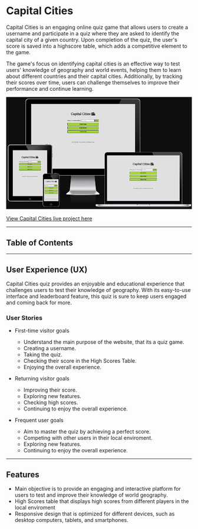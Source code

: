# Capital Cities

Capital Cities is an engaging online quiz game that allows users to create a username and participate in a quiz where they are asked to identify the capital city of a given country. Upon completion of the quiz, the user's score is saved into a highscore table, which adds a competitive element to the game.

The game's focus on identifying capital cities is an effective way to test users' knowledge of geography and world events, helping them to learn about different countries and their capital cities. Additionally, by tracking their scores over time, users can challenge themselves to improve their performance and continue learning.

![Am I responsive](/assets/images/am-i-responsive.PNG)

[View Capital Cities live project here](https://thomas-tomo.github.io/capital-cities/)
- - -
## Table of Contents

---
## User Experience (UX)

Capital Cities quiz provides an enjoyable and educational experience that challenges users to test their knowledge of geography. With its easy-to-use interface and leaderboard feature, this quiz is sure to keep users engaged and coming back for more.

### User Stories

* First-time visitor goals
    * Understand the main purpose of the website, that its a quiz game.
    * Creating a username.
    * Taking the quiz.
    * Checking their score in the High Scores Table.
    * Enjoying the overall experience.

* Returning visitor goals
    * Improving their score.
    * Exploring new features.
    * Checking high scores.
    * Continuing to enjoy the overall experience.

* Frequent user goals
    * Aim to master the quiz by achieving a perfect score.
    * Competing with other users in their local enviroment.
    * Exploring new features.
    * Continuing to enjoy the overall experience.

---

## Features

* Main objective is to provide an engaging and interactive platform for users to test and improve their knowledge of world geography.
* High Scores table that displays high scores from different players in the local enviroment
* Responsive design that is optimized for different devices, such as desktop computers, tablets, and smartphones.